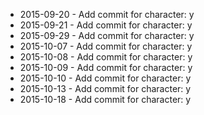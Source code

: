 - 2015-09-20 - Add commit for character: y
- 2015-09-21 - Add commit for character: y
- 2015-09-29 - Add commit for character: y
- 2015-10-07 - Add commit for character: y
- 2015-10-08 - Add commit for character: y
- 2015-10-09 - Add commit for character: y
- 2015-10-10 - Add commit for character: y
- 2015-10-13 - Add commit for character: y
- 2015-10-18 - Add commit for character: y
